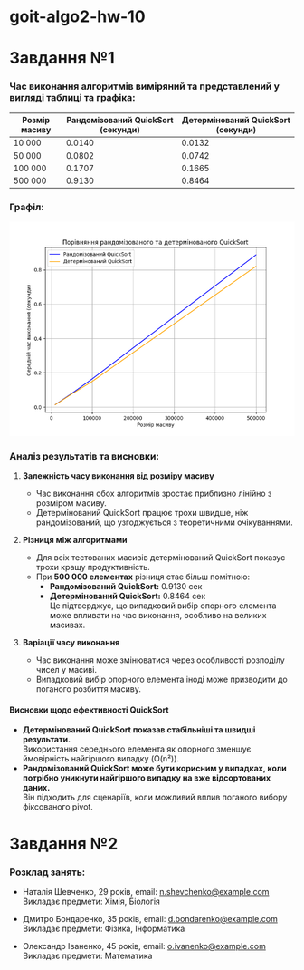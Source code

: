 # goit-algo2-hw-10

# Завдання №1 

### Час виконання алгоритмів виміряний та представлений у вигляді таблиці та графіка:

| Розмір масиву | Рандомізований QuickSort (секунди) | Детермінований QuickSort (секунди) |
|--------------|----------------------------------|--------------------------------|
| 10 000      | 0.0140                           | 0.0132                         |
| 50 000      | 0.0802                           | 0.0742                         |
| 100 000     | 0.1707                           | 0.1665                         |
| 500 000     | 0.9130                           | 0.8464                         |

### Графіл:

![plot](Task_1.png)


### Аналіз результатів та висновки:

1. **Залежність часу виконання від розміру масиву**  
   - Час виконання обох алгоритмів зростає приблизно лінійно з розміром масиву.
   - Детермінований QuickSort працює трохи швидше, ніж рандомізований, що узгоджується з теоретичними очікуваннями.

2. **Різниця між алгоритмами**  
   - Для всіх тестованих масивів детермінований QuickSort показує трохи кращу продуктивність.
   - При **500 000 елементах** різниця стає більш помітною:  
     - **Рандомізований QuickSort:** 0.9130 сек  
     - **Детермінований QuickSort:** 0.8464 сек  
     Це підтверджує, що випадковий вибір опорного елемента може впливати на час виконання, особливо на великих масивах.

3. **Варіації часу виконання**  
   - Час виконання може змінюватися через особливості розподілу чисел у масиві.
   - Випадковий вибір опорного елемента іноді може призводити до поганого розбиття масиву.

#### **Висновки щодо ефективності QuickSort**
- **Детермінований QuickSort показав стабільніші та швидші результати.**  
  Використання середнього елемента як опорного зменшує ймовірність найгіршого випадку (O(n²)).
- **Рандомізований QuickSort може бути корисним у випадках, коли потрібно уникнути найгіршого випадку на вже відсортованих даних.**  
  Він підходить для сценаріїв, коли можливий вплив поганого вибору фіксованого pivot.


# Завдання №2

### Розклад занять:
- Наталія Шевченко, 29 років, email: n.shevchenko@example.com
   Викладає предмети: Хімія, Біологія

- Дмитро Бондаренко, 35 років, email: d.bondarenko@example.com
   Викладає предмети: Фізика, Інформатика

- Олександр Іваненко, 45 років, email: o.ivanenko@example.com
   Викладає предмети: Математика